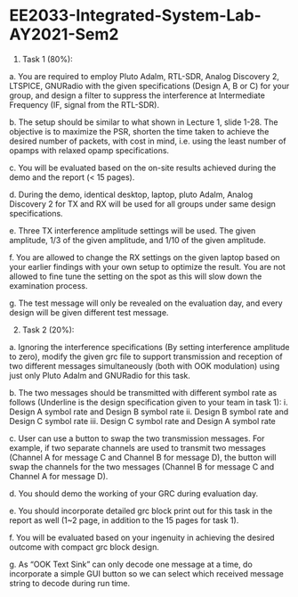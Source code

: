 # EE2033-Integrated-System-Lab-AY2021-Sem2

1) Task 1 (80%):

a. You are required to employ Pluto Adalm, RTL-SDR, Analog Discovery 2, LTSPICE,
GNURadio with the given specifications (Design A, B or C) for your group, and design a filter to suppress the interference at Intermediate Frequency (IF, signal from the RTL-SDR).

b. The setup should be similar to what shown in Lecture 1, slide 1-28. The objective is to maximize the PSR, shorten the time taken to achieve the desired number of packets, with cost in mind, i.e. using the least number of opamps with relaxed opamp specifications.

c. You will be evaluated based on the on-site results achieved during the demo and the report (< 15 pages).

d. During the demo, identical desktop, laptop, pluto Adalm, Analog Discovery 2 for TX and RX will be used for all groups under same design specifications.

e. Three TX interference amplitude settings will be used. The given amplitude, 1/3 of the given amplitude, and 1/10 of the given amplitude.

f. You are allowed to change the RX settings on the given laptop based on your earlier findings with your own setup to optimize the result. You are not allowed to fine tune the setting on the spot as this will slow down the examination process.

g. The test message will only be revealed on the evaluation day, and every design will be given different test message.

2) Task 2 (20%):

a. Ignoring the interference specifications (By setting interference amplitude to zero),
modify the given grc file to support transmission and reception of two different messages simultaneously (both with OOK modulation) using just only Pluto Adalm and GNURadio for this task.

b. The two messages should be transmitted with different symbol rate as follows (Underline is the design specification given to your team in task 1):
i. Design A symbol rate and Design B symbol rate ii. Design B symbol rate and Design C symbol rate iii. Design C symbol rate and Design A symbol rate

c. User can use a button to swap the two transmission messages. For example, if two separate channels are used to transmit two messages (Channel A for message C and Channel B for message D), the button will swap the channels for the two messages (Channel B for message C and Channel A for message D).

d. You should demo the working of your GRC during evaluation day.

e. You should incorporate detailed grc block print out for this task in the report as well
(1~2 page, in addition to the 15 pages for task 1).

f. You will be evaluated based on your ingenuity in achieving the desired outcome with
compact grc block design.

g. As “OOK Text Sink” can only decode one message at a time, do incorporate a simple
GUI button so we can select which received message string to decode during run time.
